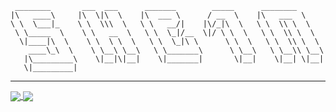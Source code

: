 ```                                               
 ________       ___  ___      _______        _____      ________      
|\   ____\     |\  \|\  \    |\  ___ \      / __  \    |\   ___  \    
\ \  \___|_    \ \  \\\  \   \ \   __/|    |\/_|\  \   \ \  \\ \  \   
 \ \_____  \    \ \   __  \   \ \  \_|/__  \|/ \ \  \   \ \  \\ \  \  
  \|____|\  \    \ \  \ \  \   \ \  \_|\ \      \ \  \   \ \  \\ \  \ 
    ____\_\  \    \ \__\ \__\   \ \_______\      \ \__\   \ \__\\ \__\
   |\_________\    \|__|\|__|    \|_______|       \|__|    \|__| \|__|
   \|_________|
```
---
<a href="https://github.com/anuraghazra/github-readme-stats">
  <img align="center" src="https://github-readme-stats.vercel.app/api?username=5he1n&theme=midnight-purple&count_private=true&show_icons=true" />
</a>
<a href="https://github.com/anuraghazra/github-readme-stats">
  <img align="center" src="https://github-readme-stats.vercel.app/api/top-langs/?username=5he1n&theme=midnight-purplecount_private=true" />
</a>

